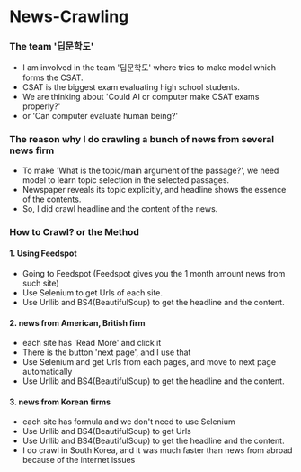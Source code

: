 # News-Crawling

### The team '딥문학도'
- I am involved in the team '딥문학도' where tries to make model which forms the CSAT.
- CSAT is the biggest exam evaluating high school students.
- We are thinking about 'Could AI or computer make CSAT exams properly?'
- or 'Can computer evaluate human being?'

### The reason why I do crawling a bunch of news from several news firm
- To make 'What is the topic/main argument of the passage?', we need model to learn topic selection in the selected passages.
- Newspaper reveals its topic explicitly, and headline shows the essence of the contents.
- So, I did crawl headline and the content of the news.

### How to Crawl? or the Method

#### 1. Using Feedspot
- Going to Feedspot (Feedspot gives you the 1 month amount news from such site)
- Use Selenium to get Urls of each site.
- Use Urllib and BS4(BeautifulSoup) to get the headline and the content.

#### 2. news from American, British firm
- each site has 'Read More' and click it
- There is the button 'next page', and I use that
- Use Selenium and get Urls from each pages, and move to next page automatically
- Use Urllib and BS4(BeautifulSoup) to get the headline and the content.

#### 3. news from Korean firms
- each site has formula and we don't need to use Selenium
- Use Urllib and BS4(BeautifulSoup) to get Urls
- Use Urllib and BS4(BeautifulSoup) to get the headline and the content.
- I do crawl in South Korea, and it was much faster than news from abroad because of the internet issues

